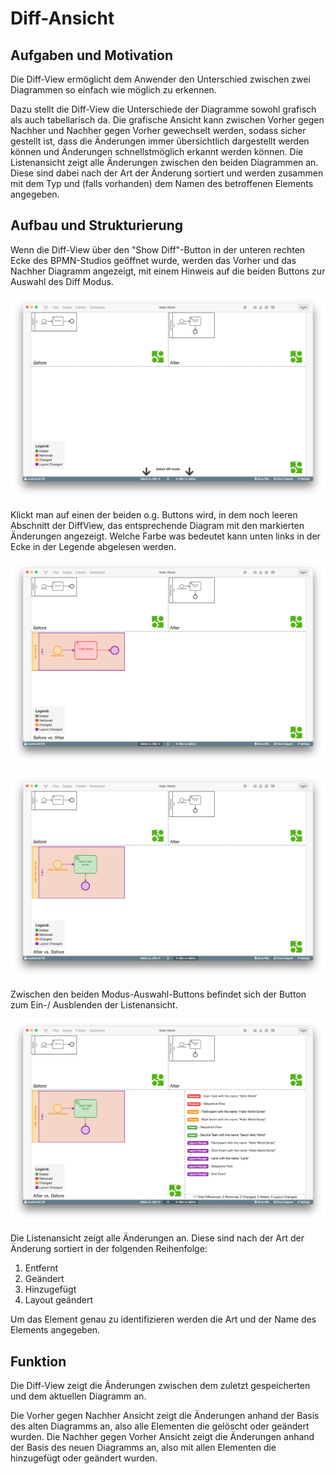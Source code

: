 # Diff-Ansicht

## Aufgaben und Motivation

Die Diff-View ermöglicht dem Anwender den Unterschied zwischen zwei Diagrammen
so einfach wie möglich zu erkennen.

Dazu stellt die Diff-View die Unterschiede der Diagramme sowohl grafisch als
auch tabellarisch da.
Die grafische Ansicht kann zwischen Vorher gegen Nachher und Nachher gegen Vorher
gewechselt werden, sodass sicher gestellt ist, dass die Änderungen immer
übersichtlich dargestellt werden können und Änderungen schnellstmöglich erkannt
werden können.
Die Listenansicht zeigt alle Änderungen zwischen
den beiden Diagrammen an. Diese sind dabei nach der Art der Änderung sortiert
und werden zusammen mit dem Typ und (falls vorhanden) dem Namen des betroffenen
Elements angegeben.

## Aufbau und Strukturierung

Wenn die Diff-View über den "Show Diff"-Button in der unteren rechten Ecke
des BPMN-Studios geöffnet wurde, werden das Vorher und das Nachher Diagramm
angezeigt, mit einem Hinweis auf die beiden Buttons zur Auswahl des Diff Modus.


![Diff View Start Ansicht](./images/diff-view-start.png)

Klickt man auf einen der beiden o.g. Buttons wird, in dem noch leeren
Abschnitt der DiffView, das entsprechende Diagram mit den markierten Änderungen
angezeigt.
Welche Farbe was bedeutet kann unten links in der Ecke in der Legende abgelesen
werden.

![Vorher zu Nachher](./images/diff-view-vorher.png)

![Nachher zu Vorher](./images/diff-view-nachher.png)

Zwischen den beiden Modus-Auswahl-Buttons befindet sich der Button zum Ein-/
Ausblenden der Listenansicht.

![Listenansicht](./images/diff-view-change-list.png)

Die Listenansicht zeigt alle Änderungen an. Diese sind nach der Art
der Änderung sortiert in der folgenden Reihenfolge:

1. Entfernt
1. Geändert
1. Hinzugefügt
1. Layout geändert

Um das Element genau zu identifizieren werden die Art und der Name des
Elements angegeben.

## Funktion

Die Diff-View zeigt die Änderungen zwischen dem zuletzt gespeicherten und dem
aktuellen Diagramm an.

Die Vorher gegen Nachher Ansicht zeigt die Änderungen anhand der Basis des
alten Diagramms an, also alle Elementen die gelöscht oder geändert wurden.
Die Nachher gegen Vorher Ansicht zeigt die Änderungen anhand der Basis des
neuen Diagramms an, also mit allen Elementen die hinzugefügt oder geändert
wurden.
